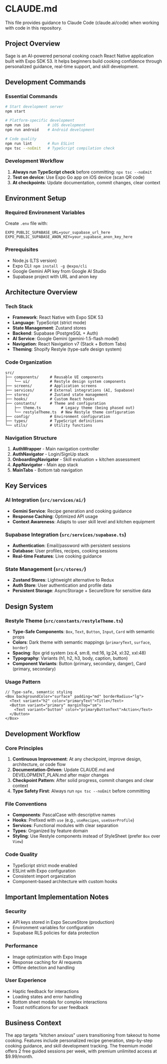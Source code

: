 # CLAUDE.md

This file provides guidance to Claude Code (claude.ai/code) when working with code in this repository.

## Project Overview

Sage is an AI-powered personal cooking coach React Native application built with Expo SDK 53. It helps beginners build cooking confidence through personalized guidance, real-time support, and skill development.

## Development Commands

### Essential Commands
```bash
# Start development server
npm start

# Platform-specific development
npm run ios        # iOS development
npm run android    # Android development

# Code quality
npm run lint       # Run ESLint
npx tsc --noEmit   # TypeScript compilation check
```

### Development Workflow
1. **Always run TypeScript check** before committing: `npx tsc --noEmit`
2. **Test on device**: Use Expo Go app on iOS device (scan QR code)
3. **At checkpoints**: Update documentation, commit changes, clear context


## Environment Setup

### Required Environment Variables
Create `.env` file with:
```
EXPO_PUBLIC_SUPABASE_URL=your_supabase_url_here
EXPO_PUBLIC_SUPABASE_ANON_KEY=your_supabase_anon_key_here
```

### Prerequisites
- Node.js (LTS version)
- Expo CLI: `npm install -g @expo/cli`
- Google Gemini API key from Google AI Studio
- Supabase project with URL and anon key

## Architecture Overview

### Tech Stack
- **Framework**: React Native with Expo SDK 53
- **Language**: TypeScript (strict mode)
- **State Management**: Zustand stores
- **Backend**: Supabase (PostgreSQL + Auth)
- **AI Service**: Google Gemini (gemini-1.5-flash model)
- **Navigation**: React Navigation v7 (Stack + Bottom Tabs)
- **Theming**: Shopify Restyle (type-safe design system)

### Code Organization
```
src/
├── components/     # Reusable UI components
│   └── ui/         # Restyle design system components
├── screens/        # Application screens
├── services/       # External integrations (AI, Supabase)
├── stores/         # Zustand state management
├── hooks/          # Custom React hooks
├── constants/      # Theme and configuration
│   ├── theme.ts         # Legacy theme (being phased out)
│   └── restyleTheme.ts  # New Restyle theme configuration
├── config/         # Environment configuration
├── types/          # TypeScript definitions
└── utils/          # Utility functions
```

### Navigation Structure
1. **AuthWrapper** - Main navigation controller
2. **AuthNavigator** - Login/SignUp stack
3. **OnboardingNavigator** - Skill evaluation + kitchen assessment
4. **AppNavigator** - Main app stack
5. **MainTabs** - Bottom tab navigation

## Key Services

### AI Integration (`src/services/ai/`)
- **Gemini Service**: Recipe generation and cooking guidance
- **Response Caching**: Optimized API usage
- **Context Awareness**: Adapts to user skill level and kitchen equipment

### Supabase Integration (`src/services/supabase.ts`)
- **Authentication**: Email/password with persistent sessions
- **Database**: User profiles, recipes, cooking sessions
- **Real-time Features**: Live cooking guidance

### State Management (`src/stores/`)
- **Zustand Stores**: Lightweight alternative to Redux
- **Auth Store**: User authentication and profile data
- **Persistent Storage**: AsyncStorage + SecureStore for sensitive data

## Design System

### Restyle Theme (`src/constants/restyleTheme.ts`)
- **Type-Safe Components**: `Box`, `Text`, `Button`, `Input`, `Card` with semantic props
- **Colors**: Dark theme with semantic mappings (`primaryText`, `surface`, `border`)
- **Spacing**: 8px grid system (xs:4, sm:8, md:16, lg:24, xl:32, xxl:48)
- **Typography**: Variants (h1, h2, h3, body, caption, button)
- **Component Variants**: Button (primary, secondary, danger), Card (primary, secondary)

### Usage Pattern
```tsx
// Type-safe, semantic styling
<Box backgroundColor="surface" padding="md" borderRadius="lg">
  <Text variant="h2" color="primaryText">Title</Text>
  <Button variant="primary" marginTop="sm">
    <Text variant="button" color="primaryButtonText">Action</Text>
  </Button>
</Box>
```

## Development Workflow

### Core Principles
1. **Continuous Improvement**: At any checkpoint, improve design, architecture, or code flow
2. **Documentation-Driven**: Update CLAUDE.md and DEVELOPMENT_PLAN.md after major changes
3. **Checkpoint Pattern**: After solid progress, commit changes and clear context
4. **Type Safety First**: Always run `npx tsc --noEmit` before committing

### File Conventions
- **Components**: PascalCase with descriptive names
- **Hooks**: Prefixed with `use` (e.g., `useRecipes`, `useUserProfile`)
- **Services**: Functional modules with clear separation
- **Types**: Organized by feature domain
- **Styling**: Use Restyle components instead of StyleSheet (prefer `Box` over `View`)

### Code Quality
- TypeScript strict mode enabled
- ESLint with Expo configuration
- Consistent import organization
- Component-based architecture with custom hooks

## Important Implementation Notes

### Security
- API keys stored in Expo SecureStore (production)
- Environment variables for configuration
- Supabase RLS policies for data protection

### Performance
- Image optimization with Expo Image
- Response caching for AI requests
- Offline detection and handling

### User Experience
- Haptic feedback for interactions
- Loading states and error handling
- Bottom sheet modals for complex interactions
- Toast notifications for user feedback

## Business Context

The app targets "kitchen anxious" users transitioning from takeout to home cooking. Features include personalized recipe generation, step-by-step cooking guidance, and skill development tracking. The freemium model offers 2 free guided sessions per week, with premium unlimited access at $9.99/month.